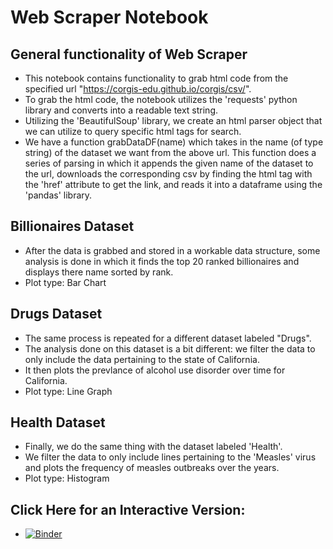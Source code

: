 # Web Scraper Notebook
## General functionality of Web Scraper
- This notebook contains functionality to grab html code from the specified url "https://corgis-edu.github.io/corgis/csv/". 
- To grab the html code, the notebook utilizes the 'requests' python library and converts into a readable text string.
- Utilizing the 'BeautifulSoup' library, we create an html parser object that we can utilize to query specific html tags for search.
- We have a function grabDataDF(name) which takes in the name (of type string) of the dataset we want from the above url. This function does a series of parsing in which it appends the given name of the dataset to the url, downloads the corresponding csv by finding the <a/> html tag with the 'href' attribute to get the link, and reads it into a dataframe using the 'pandas' library.
## Billionaires Dataset
- After the data is grabbed and stored in a workable data structure, some analysis is done in which it finds the top 20 ranked billionaires and displays there name sorted by rank.
- Plot type: Bar Chart
## Drugs Dataset
- The same process is repeated for a different dataset labeled "Drugs". 
- The analysis done on this dataset is a bit different: we filter the data to only include the data pertaining to the state of California.
- It then plots the prevlance of alcohol use disorder over time for California.
- Plot type: Line Graph
## Health Dataset
- Finally, we do the same thing with the dataset labeled 'Health'. 
- We filter the data to only include lines pertaining to the 'Measles' virus and plots the frequency of measles outbreaks over the years. 
- Plot type: Histogram
## Click Here for an Interactive Version:
- [![Binder](https://mybinder.org/badge_logo.svg)](https://mybinder.org/v2/gh/chibrandon123/Assignment9/HEAD)